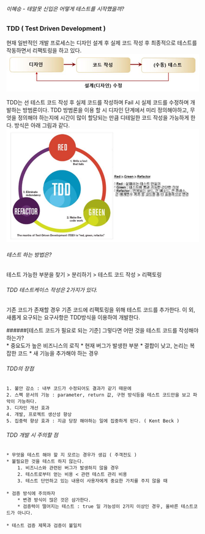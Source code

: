 ######  이혜승 - 테알못 신입은 어떻게 테스트를 시작했을까?

### TDD ( Test Driven Development )
현재 일반적인 개발 프로세스는 디자인 설계 후 실제 코드 작성 후 최종적으로 테스트를 작동하면서 리팩토링을 하고 있다.
![일반적인 개발 프로세스](/images/2019/02/6-tdd.JPG)


TDD는 선 테스트 코드 작성 후 실제 코드를 작성하며 Fail 시 실제 코드를 수정하며 개발하는 방범론이다.
TDD 방범론을 이용 할 시 디자인 단계에서 미리 정의해야하고, 무엇을 정의해야 하는지에 시간이 많이 할당되는 만큼 디테일한 코드 작성을 가능하게 한다. 방식은 아래 그림과 같다.
![TDD 방식](/images/2019/02/7-tdd.JPG)

###### 테스트 하는 방법은?
테스트 가능한 부분을 찾기 > 분리하기 > 테스트 코드 작성 > 리팩토링


###### TDD 테스트케이스 작성은 2가지가 있다.
 기존 코드가 존재할 경우 기존 코드에 리팩토링을 위해 테스트 코드를 추가한다.
이 외, 새롭게 요구되는 요구사항은 TDD방식을 이용하여 개발한다.

######[테스트 코드가 필요로 되는 기준] 그렇다면 어떤 것을 테스트 코드를 작성해야 하는가?  
	* 중요도가 높은 비즈니스의 로직
	* 현재 버그가 발생한 부분
	* 결합이 낮고, 논리는 복잡한 코드
	* 새 기능을 추가해야 하는 경우

###### TDD의 장점
	1. 불안 감소 : 내부 코드가 수정되어도 결과가 같기 때문에
	2. 스펙 문서의 기능 : parameter, return 값, 구현 방식등을 테스트 코드만을 보고 파악이 가능하다.
	3. 디자인 개선 효과
	4. 개발, 프로젝트 생산성 향상
	5. 집중력 향상 효과 : 지금 당장 해야하는 일에 집중하게 된다. ( Kent Beck )

###### TDD 개발 시 주의할 점
	* 무엇을 테스트 해야 할 지 모르는 경우가 생김 ( 주객전도 )
	* 불필요한 것을 테스트 하지 않는다.
		1. 비즈니스와 관련된 버그가 발생하지 않을 경우
		2. 테스트로부터 얻는 비용 < 관련 테스트 관리 비용
		3. 테스트 단언하고 있는 내용이 사용자에게 중요한 가치를 주지 않을 때

	* 검증 방식에 주의하자
		* 변경 방식이 많은 것은 삼가한다.
		* 검증력이 떨어지는 테스트 : true 일 가능성이 2가지 이상인 경우, 올바른 테스트코드가 아니다.

	* 테스트 검증 제목과 검증이 불일치
